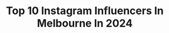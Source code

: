 ---
title: Top 10 Instagram Influencers In Melbourne In 2024
description: >-
  Find top Instagram influencers in Melbourne in 2024. Most popular hashtags: #japan #japantrip #japantravel.
platform: Instagram
hits: 1242
text_top: See the most popular Instagram accounts on inBeat.
text_bottom: Our database aggregates 1242 Instagram influencers like this in Melbourne, Australia for you to collaborate.
profiles:
  - username: "eatswithkayli"
    fullname: >-
      Melbourne Food & Travel | Eats with Kayli
    bio: >-
      📍Based in Melbourne 🇦🇺 💌 eatswithkayli@gmail.com 💘Tiktok: eatswithkayli ✖️Reposting my content without permission will be reported
    location: "Australia"
    followers: 123227
    engagement: 653
    commentsToLikes: 0.050043
    id: ck14joyuslglv0i19r3j5haud
    verified: false
    hashtags: "#asmr, #japanesedessert, #parisfood, #koreatrip"
  - username: "yantastic"
    fullname: >-
      Peter Yan
    bio: >-
      Melbourne Australia Currently posting content from Japan Shop my Lr Presets, LUTs ⇊
    location: "Australia"
    followers: 664064
    engagement: 1467
    commentsToLikes: 0.008704
    id: ck0u6zut03goh0i199oo7xj8s
    verified: true
    hashtags: "#tokyo, #japan, #ausopen, #lensbible"
  - username: "princesshoneybelle"
    fullname: >-
      HONEY | Cat Chef | Princess
    bio: >-
      💖 Sweet & Cute Cat Content 🧁 Mixy Mix Recipes 🏆 AiMCO Best Pet & Food Creator 📰 Business Insider + TIME 🏰 Melbourne, Australia ✉️ honey@onefluent.com
    location: "Australia"
    followers: 339605
    engagement: 773
    commentsToLikes: 0.029182
    id: ck8t3oy6m3y5y0j78ika48mor
    verified: false
    hashtags: "#cutecat, #makeship, #funnycats, #catlife"
  - username: "tinatanakaharris"
    fullname: >-
      Tina Tanaka Harris
    bio: >-
      Japanese Aussie passionate about beauty✨ 📍Melbourne, AUS 💗J+K Beauty 💦Dry/Dehydrated Skin ▶️YouTube Channel (170k+♥️) + more ↓
    location: "Australia"
    followers: 36795
    engagement: 842
    commentsToLikes: 0.013259
    id: cl3w8yyw3cjbu0i23dwh147jh
    verified: false
    hashtags: "#oliveyoung, #skincareaddict, #jbeauty, #kbeautyblogger"
  - username: "emilywardyo"
    fullname: >-
      Emily Ward 🦋
    bio: >-
      @loveislandau S3 ❤️ melbourne/gold coast emily@thesocial.agency emilywardbusiness@gmail.com
    location: "Australia"
    followers: 92371
    engagement: 410
    commentsToLikes: 0.015268
    id: ckapbc2lszcna0i78n02fc2co
    verified: false
    hashtags: "#reel, #discover, #explore, #australia"
  - username: "simmyeats.melb"
    fullname: >-
      Melbourne Foodie & Lifestyle
    bio: >-
      🤓 Simmy 🍔 Food is life - Eating my way through Melbourne 📬 DM or Email for collabs: simmyeats.melb@hotmail.com
    location: "Australia"
    followers: 6155
    engagement: 566
    commentsToLikes: 0.827717
    id: ck5zr1anzvpbc0i148a6j4ja9
    verified: false
    hashtags: "#zomato, #melbournefoodie, #aussietraveller, #goodfoodau"
  - username: "soukaina.co"
    fullname: >-
      Soukaïna - سكينة 🧡
    bio: >-
      📍Melbourne ✨ Belly dance, Life, Skin Care & curls ✨ 📪 : soukainascollab@gmail.com
    location: "Australia"
    followers: 155140
    engagement: 568
    commentsToLikes: 0.013369
    id: ck134o4vsxde50i19r2c0j4gn
    verified: false
    hashtags: ""
  - username: "monsieurbanana"
    fullname: >-
      Monsieur Banana
    bio: >-
      📍Melbourne, Australia ▶️ Youtube Channel | Monsieur Banana ✉️ hello@monsieurbanana.com Watch my latest video 👇🏻
    location: "Australia"
    followers: 41279
    engagement: 436
    commentsToLikes: 0.038350
    id: ck136dirf5yg40i19tpd3mmxu
    verified: false
    hashtags: "#rebuiltbyoriginals, #legopartner, #havaianaspartner, #nike"
  - username: "miss.elishab"
    fullname: >-
      ELISHA
    bio: >-
      🇦🇺 melbourne,australia 👶🏽 mama to kyson, kaelan & aiko 📧 collaborations: elisha@bluechiptalent.com.au
    location: "Australia"
    followers: 60761
    engagement: 459
    commentsToLikes: 0.040633
    id: ck6tjq3eh37bc0j71bkl6bqux
    verified: true
    hashtags: "#collaboration, #debras, #bctsponsored, #splashblanket"
  - username: "melbournefoodspots"
    fullname: >-
      Shaye | Food Blogger
    bio: >-
      🤍 @shaye___ 🍽 Capturing the ultimate to-do list in #Melbourne 💌 melbournefoodspots@gmail.com
    location: "Australia"
    followers: 2766
    engagement: 894
    commentsToLikes: 0.418709
    id: ck5zwx7l86xol0i14593thzl9
    verified: false
    hashtags: "#sbsc, #partner, #crustworthy, #crustpizza"
---